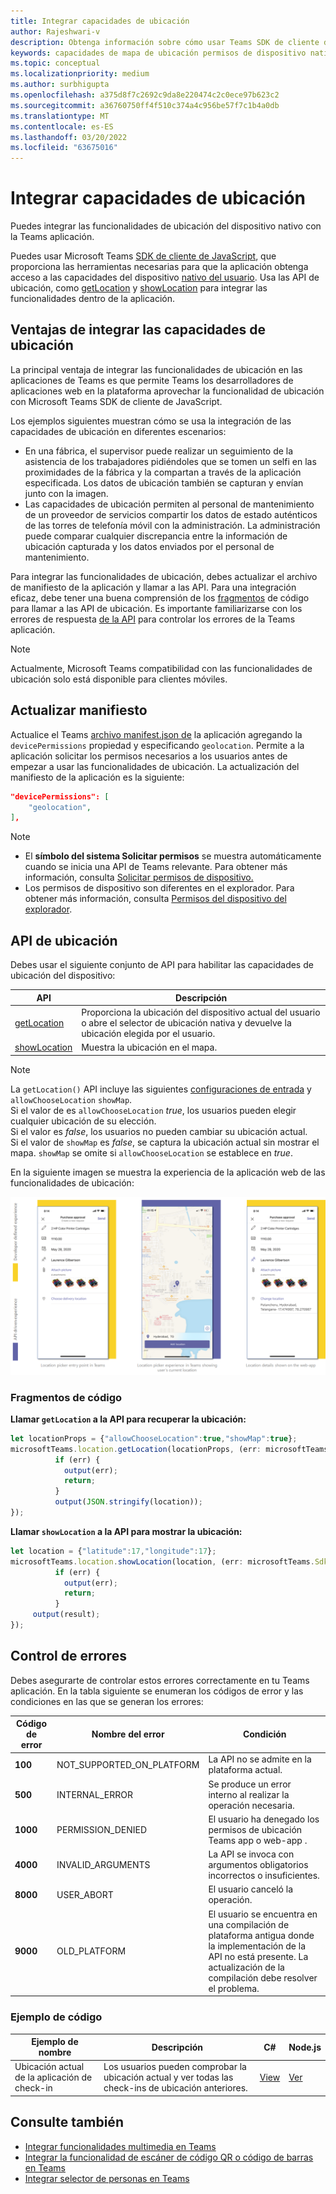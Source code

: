 ```yaml
---
title: Integrar capacidades de ubicación
author: Rajeshwari-v
description: Obtenga información sobre cómo usar Teams SDK de cliente de JavaScript para aprovechar las capacidades de ubicación mediante fragmentos de código y ejemplos
keywords: capacidades de mapa de ubicación permisos de dispositivo nativos
ms.topic: conceptual
ms.localizationpriority: medium
ms.author: surbhigupta
ms.openlocfilehash: a375d8f7c2692c9da8e220474c2c0ece97b623c2
ms.sourcegitcommit: a36760750ff4f510c374a4c956be57f7c1b4a0db
ms.translationtype: MT
ms.contentlocale: es-ES
ms.lasthandoff: 03/20/2022
ms.locfileid: "63675016"
---
```

# <a name="integrate-location-capabilities"></a>Integrar capacidades de ubicación

Puedes integrar las funcionalidades de ubicación del dispositivo nativo con la Teams aplicación.  

Puedes usar Microsoft Teams [SDK de cliente de JavaScript](/javascript/api/overview/msteams-client?view=msteams-client-js-latest&preserve-view=true), que proporciona las herramientas necesarias para que la aplicación obtenga acceso a las capacidades del dispositivo [nativo del usuario](native-device-permissions.md). Usa las API de ubicación, como [getLocation](/javascript/api/@microsoft/teams-js/microsoftteams.location?view=msteams-client-js-latest#getLocation_LocationProps___error__SdkError__location__Location_____void_&preserve-view=true) y [showLocation](/javascript/api/@microsoft/teams-js/microsoftteams.location?view=msteams-client-js-latest#showLocation_Location___error__SdkError__status__boolean_____void_&preserve-view=true) para integrar las funcionalidades dentro de la aplicación.

## <a name="advantages-of-integrating-location-capabilities"></a>Ventajas de integrar las capacidades de ubicación

La principal ventaja de integrar las funcionalidades de ubicación en las aplicaciones de Teams es que permite Teams los desarrolladores de aplicaciones web en la plataforma aprovechar la funcionalidad de ubicación con Microsoft Teams SDK de cliente de JavaScript.

Los ejemplos siguientes muestran cómo se usa la integración de las capacidades de ubicación en diferentes escenarios:

* En una fábrica, el supervisor puede realizar un seguimiento de la asistencia de los trabajadores pidiéndoles que se tomen un selfi en las proximidades de la fábrica y la compartan a través de la aplicación especificada. Los datos de ubicación también se capturan y envían junto con la imagen.
* Las capacidades de ubicación permiten al personal de mantenimiento de un proveedor de servicios compartir los datos de estado auténticos de las torres de telefonía móvil con la administración. La administración puede comparar cualquier discrepancia entre la información de ubicación capturada y los datos enviados por el personal de mantenimiento.

Para integrar las funcionalidades de ubicación, debes actualizar el archivo de manifiesto de la aplicación y llamar a las API. Para una integración eficaz, debe tener una buena comprensión de los [fragmentos](#code-snippets) de código para llamar a las API de ubicación.
Es importante familiarizarse con los errores de respuesta [de la API](#error-handling) para controlar los errores de la Teams aplicación.

> [!NOTE]
> Actualmente, Microsoft Teams compatibilidad con las funcionalidades de ubicación solo está disponible para clientes móviles.

## <a name="update-manifest"></a>Actualizar manifiesto

Actualice el Teams [archivo manifest.json de](../../resources/schema/manifest-schema.md#devicepermissions) la aplicación agregando la `devicePermissions` propiedad y especificando `geolocation`. Permite a la aplicación solicitar los permisos necesarios a los usuarios antes de empezar a usar las funcionalidades de ubicación. La actualización del manifiesto de la aplicación es la siguiente:

``` json
"devicePermissions": [
    "geolocation",
],
```

> [!NOTE]
> * El **símbolo del sistema Solicitar permisos** se muestra automáticamente cuando se inicia una API de Teams relevante. Para obtener más información, consulta [Solicitar permisos de dispositivo.](native-device-permissions.md)
> * Los permisos de dispositivo son diferentes en el explorador. Para obtener más información, consulta [Permisos del dispositivo del explorador](browser-device-permissions.md).

## <a name="location-apis"></a>API de ubicación

Debes usar el siguiente conjunto de API para habilitar las capacidades de ubicación del dispositivo:

| API      | Descripción   |
| --- | --- |
|[getLocation](/javascript/api/@microsoft/teams-js/microsoftteams.location?view=msteams-client-js-latest#getLocation_LocationProps___error__SdkError__location__Location_____void_&preserve-view=true) | Proporciona la ubicación del dispositivo actual del usuario o abre el selector de ubicación nativa y devuelve la ubicación elegida por el usuario. |
|[showLocation](/javascript/api/@microsoft/teams-js/microsoftteams.location?view=msteams-client-js-latest#showLocation_Location___error__SdkError__status__boolean_____void_&preserve-view=true) | Muestra la ubicación en el mapa. |

> [!NOTE]
> La `getLocation()` API incluye las siguientes [configuraciones de entrada](/javascript/api/@microsoft/teams-js/locationprops?view=msteams-client-js-latest&preserve-view=true) y `allowChooseLocation` `showMap`. <br/> Si el valor de es `allowChooseLocation` *true*, los usuarios pueden elegir cualquier ubicación de su elección.<br/>  Si el valor es *false*, los usuarios no pueden cambiar su ubicación actual.<br/> Si el valor de `showMap` es *false*, se captura la ubicación actual sin mostrar el mapa. `showMap` se omite si `allowChooseLocation` se establece en *true*.

En la siguiente imagen se muestra la experiencia de la aplicación web de las funcionalidades de ubicación:

![experiencia de la aplicación web para funcionalidades de ubicación](../../assets/images/tabs/location-capability.png)

### <a name="code-snippets"></a>Fragmentos de código

**Llamar `getLocation` a la API para recuperar la ubicación:**

```javascript
let locationProps = {"allowChooseLocation":true,"showMap":true};
microsoftTeams.location.getLocation(locationProps, (err: microsoftTeams.SdkError, location: microsoftTeams.location.Location) => {
          if (err) {
            output(err);
            return;
          }
          output(JSON.stringify(location));
});
```

**Llamar `showLocation` a la API para mostrar la ubicación:**

```javascript
let location = {"latitude":17,"longitude":17};
microsoftTeams.location.showLocation(location, (err: microsoftTeams.SdkError, result: boolean) => {
          if (err) {
            output(err);
            return;
          }
     output(result);
});
```

## <a name="error-handling"></a>Control de errores

Debes asegurarte de controlar estos errores correctamente en tu Teams aplicación. En la tabla siguiente se enumeran los códigos de error y las condiciones en las que se generan los errores:

|Código de error |  Nombre del error     | Condición|
| --------- | --------------- | -------- |
| **100** | NOT_SUPPORTED_ON_PLATFORM | La API no se admite en la plataforma actual.|
| **500** | INTERNAL_ERROR | Se produce un error interno al realizar la operación necesaria.|
| **1000** | PERMISSION_DENIED |El usuario ha denegado los permisos de ubicación Teams app o web-app .|
| **4000** | INVALID_ARGUMENTS | La API se invoca con argumentos obligatorios incorrectos o insuficientes.|
| **8000** | USER_ABORT |El usuario canceló la operación.|
| **9000** | OLD_PLATFORM | El usuario se encuentra en una compilación de plataforma antigua donde la implementación de la API no está presente. La actualización de la compilación debe resolver el problema.|

### <a name="code-sample"></a>Ejemplo de código

|Ejemplo de nombre | Descripción | C# | Node.js |
|----------------|-----------------|--------------|--------------|
| Ubicación actual de la aplicación de check-in | Los usuarios pueden comprobar la ubicación actual y ver todas las check-ins de ubicación anteriores.| [View](https://github.com/OfficeDev/Microsoft-Teams-Samples/tree/main/samples/app-checkin-location/csharp) | [Ver](https://github.com/OfficeDev/Microsoft-Teams-Samples/tree/main/samples/app-checkin-location/nodejs) |

## <a name="see-also"></a>Consulte también

* [Integrar funcionalidades multimedia en Teams](mobile-camera-image-permissions.md)
* [Integrar la funcionalidad de escáner de código QR o código de barras en Teams](qr-barcode-scanner-capability.md)
* [Integrar selector de personas en Teams](people-picker-capability.md)
